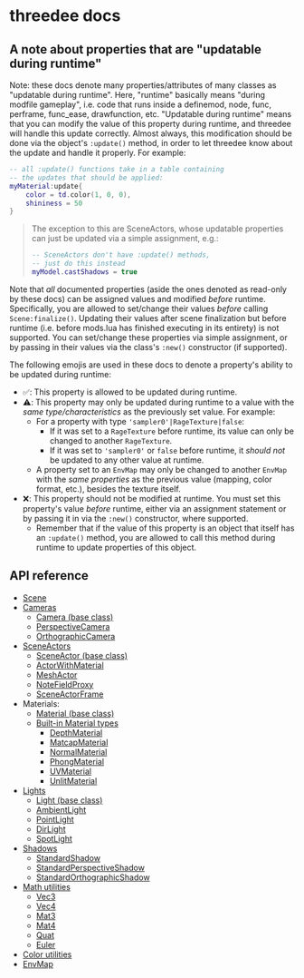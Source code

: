 # threedee docs

## A note about properties that are "updatable during runtime"

Note: these docs denote many properties/attributes of many classes as "updatable during runtime". Here, "runtime" basically means "during modfile gameplay", i.e. code that runs inside a definemod, node, func, perframe, func_ease, drawfunction, etc. "Updatable during runtime" means that you can modify the value of this property during runtime, and threedee will handle this update correctly. Almost always, this modification should be done via the object's `:update()` method, in order to let threedee know about the update and handle it properly. For example:

```lua
-- all :update() functions take in a table containing
-- the updates that should be applied:
myMaterial:update{
    color = td.color(1, 0, 0),
    shininess = 50
}
```

> The exception to this are SceneActors, whose updatable properties can just be updated via a simple assignment, e.g.:
> ```lua
> -- SceneActors don't have :update() methods,
> -- just do this instead
> myModel.castShadows = true
> ```

Note that *all* documented properties (aside the ones denoted as read-only by these docs) can be assigned values and modified *before* runtime. Specifically, you are allowed to set/change their values *before* calling `Scene:finalize()`. Updating their values after scene finalization but before runtime (i.e. before mods.lua has finished executing in its entirety) is not supported. You can set/change these properties via simple assignment, or by passing in their values via the class's `:new()` constructor (if supported).

The following emojis are used in these docs to denote a property's ability to be updated during runtime:

- ✅: This property is allowed to be updated during runtime.
- ⚠️: This property may only be updated during runtime to a value with the *same type/characteristics* as the previously set value. For example:
    - For a property with type `'sampler0'|RageTexture|false`:
        - If it was set to a `RageTexture` before runtime, its value can only be changed to another `RageTexture`.
        - If it was set to `'sampler0'` or `false` before runtime, it *should not* be updated to any other value at runtime.
    - A property set to an `EnvMap` may only be changed to another `EnvMap` with the *same properties* as the previous value (mapping, color format, etc.), besides the texture itself.
- ❌: This property should not be modified at runtime. You must set this property's value *before* runtime, either via an assignment statement or by passing it in via the `:new()` constructor, where supported.
    - Remember that if the value of this property is an object that itself has an `:update()` method, you are allowed to call this method during runtime to update properties of this object.

## API reference

- [Scene](scene.md)
- [Cameras](cameras.md)
    - [Camera (base class)](cameras.md#camera)
    - [PerspectiveCamera](cameras.md#perspectivecamera-camera)
    - [OrthographicCamera](cameras.md#orthographiccamera-camera)
- [SceneActors](sceneactors.md)
    - [SceneActor (base class)](sceneactors.md#sceneactor)
    - [ActorWithMaterial](sceneactors.md#actorwithmaterial-sceneactor)
    - [MeshActor](sceneactors.md#meshactor-actorwithmaterial)
    - [NoteFieldProxy](sceneactors.md#notefieldproxy-actorwithmaterial)
    - [SceneActorFrame](sceneactors.md#sceneactorframe-sceneactor)
- Materials:
    - [Material (base class)](material.md)
    - [Built-in Material types](materials.md)
        - [DepthMaterial](materials.md#depthmaterial)
        - [MatcapMaterial](materials.md#matcapmaterial)
        - [NormalMaterial](materials.md#normalmaterial)
        - [PhongMaterial](materials.md#phongmaterial)
        - [UVMaterial](materials.md#uvmaterial)
        - [UnlitMaterial](materials.md#unlitmaterial)
- [Lights](lights.md)
    - [Light (base class)](lights.md#light)
    - [AmbientLight](lights.md#ambientlight-light)
    - [PointLight](lights.md#pointlight-light)
    - [DirLight](lights.md#dirlight-light)
    - [SpotLight](lights.md#spotlight-light)
- [Shadows](shadows.md)
    - [StandardShadow](shadows.md#standardshadow)
    - [StandardPerspectiveShadow](shadows.md#standardperspectiveshadow-standardshadow)
    - [StandardOrthographicShadow](shadows.md#standardorthographicshadow-standardshadow)
- [Math utilities](math.md)
    - [Vec3](math.md#vec3)
    - [Vec4](math.md#vec4)
    - [Mat3](math.md#mat3)
    - [Mat4](math.md#mat4)
    - [Quat](math.md#quat)
    - [Euler](math.md#euler)
- [Color utilities](color.md)
- [EnvMap](envmap.md)
